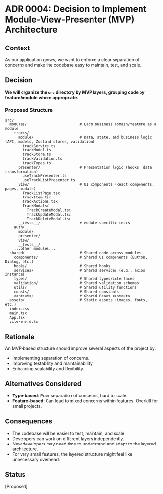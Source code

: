 # ADR 0004: Decision to Implement Module-View-Presenter (MVP) Architecture

## Context

As our application grows, we want to enforce a clear separation of concerns and make the codebase easy to maintain, test, and scale.

## Decision

**We will organize the `src` directory by MVP layers, grouping code by feature/module where appropriate.**

### Proposed Structure

```
src/
  modules/                        # Each business domain/feature as a module
    tracks/
      module/                     # Data, state, and business logic (API, models, Zustand stores, validation)
        trackService.ts
        trackModel.ts
        trackStore.ts
        trackValidation.ts
        trackTypes.ts
      presenter/                  # Presentation logic (hooks, data transformation)
        useTrackPresenter.ts
        useTrackListPresenter.ts
      view/                       # UI components (React components, pages, modals)
        TrackListPage.tsx
        TrackItem.tsx
        TrackActions.tsx
        TrackModals/
          TrackCreateModal.tsx
          TrackUpdateModal.tsx
          TrackDeleteModal.tsx
      __tests__/                  # Module-specific tests
    auth/
      module/
      presenter/
      view/
      __tests__/
    ...other modules...
  shared/                         # Shared code across modules
    components/                   # Shared UI components (Button, Dialog, etc.)
    hooks/                        # Shared hooks
    services/                     # Shared services (e.g., axios instance)
    types/                        # Shared types/interfaces
    validation/                   # Shared validation schemas
    utils/                        # Shared utility functions
    consts/                       # Shared constants
    contexts/                     # Shared React contexts
  assets/                         # Static assets (images, fonts, etc.)
  index.css
  main.tsx
  App.tsx
  vite-env.d.ts
```

## Rationale

An MVP-based structure should improve several aspects of the project by:
- Implementing separation of concerns.
- Improving testability and maintainability.
- Enhancing scalability and flexibility.

## Alternatives Considered

- **Type-based**: Poor separation of concerns, hard to scale.
- **Feature-based**: Can lead to mixed concerns within features. Overkill for small projects.

## Consequences

- The codebase will be easier to test, maintain, and scale.
- Developers can work on different layers independently.
- New developers may need time to understand and adapt to the layered architecture.
- For very small features, the layered structure might feel like unnecessary overhead.

## Status

[Proposed]